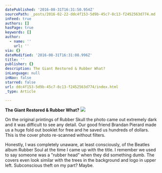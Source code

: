 ```yaml
---
datePublished: '2016-08-31T16:31:50.954Z'
sourcePath: _posts/2016-02-22-ddc4f153-5d9b-45c7-8c13-f2452563d774.md
inFeed: true
authors: []
hasPage: true
keywords: []
author:
  - name: ''
    url: ''
via: {}
dateModified: '2016-08-31T16:31:08.996Z'
title: ''
publisher: {}
description: The Giant Restored & Rubber What?
inLanguage: null
inNav: false
starred: false
url: ddc4f153-5d9b-45c7-8c13-f2452563d774/index.html
_type: Article

---
```

**The Giant Restored & Rubber What?**
![](https://s3-us-west-2.amazonaws.com/the-grid-img/p/bfba2fe8fbb462c6a69db0133db65abb66dd5cbd.jpg)

On the original printings of Rubber Skull the photo came out extremely dark and it was difficult to see any detail. Our good friend Brandan Pierard made us a huge fold out booklet for free and he saved us hundreds of dollars. This is the cover photo re-scanned without filters.

Honestly, I was completely unaware, at least consciously, of the Beatles album Rubber Soul at the time I came up with the title. I remember we used to say someone was a "rubber head" when they did something dumb. The covers even look similar with the trees in the background and logo in upper left. Subconscious theft on my part? Maybe.